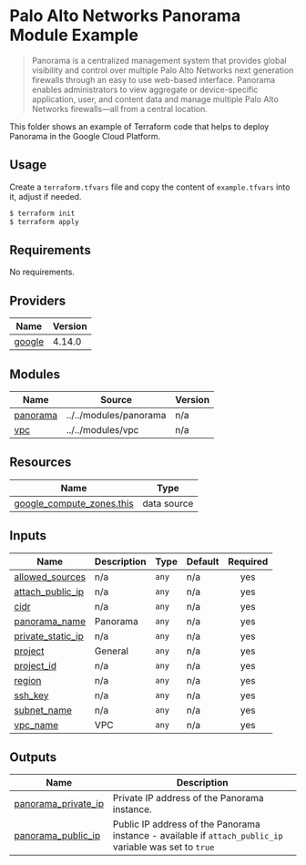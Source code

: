 # Palo Alto Networks Panorama Module Example

>Panorama is a centralized management system that provides global visibility and control over multiple Palo Alto Networks next generation firewalls through an easy to use web-based interface. Panorama enables administrators to view aggregate or device-specific application, user, and content data and manage multiple Palo Alto Networks firewalls—all from a central location.

This folder shows an example of Terraform code that helps to deploy Panorama in the Google Cloud Platform.

## Usage

Create a `terraform.tfvars` file and copy the content of `example.tfvars` into it, adjust if needed.

```bash
$ terraform init
$ terraform apply
```

<!-- BEGINNING OF PRE-COMMIT-TERRAFORM DOCS HOOK -->
## Requirements

No requirements.

## Providers

| Name | Version |
|------|---------|
| <a name="provider_google"></a> [google](#provider\_google) | 4.14.0 |

## Modules

| Name | Source | Version |
|------|--------|---------|
| <a name="module_panorama"></a> [panorama](#module\_panorama) | ../../modules/panorama | n/a |
| <a name="module_vpc"></a> [vpc](#module\_vpc) | ../../modules/vpc | n/a |

## Resources

| Name | Type |
|------|------|
| [google_compute_zones.this](https://registry.terraform.io/providers/hashicorp/google/latest/docs/data-sources/compute_zones) | data source |

## Inputs

| Name | Description | Type | Default | Required |
|------|-------------|------|---------|:--------:|
| <a name="input_allowed_sources"></a> [allowed\_sources](#input\_allowed\_sources) | n/a | `any` | n/a | yes |
| <a name="input_attach_public_ip"></a> [attach\_public\_ip](#input\_attach\_public\_ip) | n/a | `any` | n/a | yes |
| <a name="input_cidr"></a> [cidr](#input\_cidr) | n/a | `any` | n/a | yes |
| <a name="input_panorama_name"></a> [panorama\_name](#input\_panorama\_name) | Panorama | `any` | n/a | yes |
| <a name="input_private_static_ip"></a> [private\_static\_ip](#input\_private\_static\_ip) | n/a | `any` | n/a | yes |
| <a name="input_project"></a> [project](#input\_project) | General | `any` | n/a | yes |
| <a name="input_project_id"></a> [project\_id](#input\_project\_id) | n/a | `any` | n/a | yes |
| <a name="input_region"></a> [region](#input\_region) | n/a | `any` | n/a | yes |
| <a name="input_ssh_key"></a> [ssh\_key](#input\_ssh\_key) | n/a | `any` | n/a | yes |
| <a name="input_subnet_name"></a> [subnet\_name](#input\_subnet\_name) | n/a | `any` | n/a | yes |
| <a name="input_vpc_name"></a> [vpc\_name](#input\_vpc\_name) | VPC | `any` | n/a | yes |

## Outputs

| Name | Description |
|------|-------------|
| <a name="output_panorama_private_ip"></a> [panorama\_private\_ip](#output\_panorama\_private\_ip) | Private IP address of the Panorama instance. |
| <a name="output_panorama_public_ip"></a> [panorama\_public\_ip](#output\_panorama\_public\_ip) | Public IP address of the Panorama instance - available if `attach_public_ip` variable was set to `true` |
<!-- END OF PRE-COMMIT-TERRAFORM DOCS HOOK -->